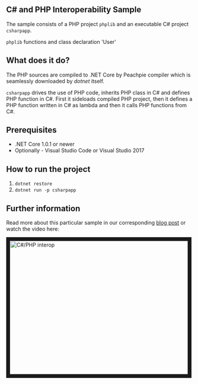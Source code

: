 ## C# and PHP Interoperability Sample

The sample consists of a PHP project `phplib` and an executable C# project `csharpapp`.

`phplib` functions and class declaration 'User'

## What does it do?

The PHP sources are compiled to .NET Core by Peachpie compiler which is seamlessly downloaded by *dotnet* itself.

`csharpapp` drives the use of PHP code, inherits PHP class in C# and defines PHP function in C#. First it sideloads compiled PHP project, then it defines a PHP function written in C# as lambda and then it calls PHP functions from C#.

## Prerequisites

- .NET Core 1.0.1 or newer
- Optionally - Visual Studio Code or Visual Studio 2017

## How to run the project

1. `dotnet restore`
2. `dotnet run -p csharpapp`

## Further information

Read more about this particular sample in our corresponding [blog post]( http://www.peachpie.io/2017/01/csharp-php-interop.html) or watch the video here:

<a href="https://youtu.be/xnQTsdJhvtk
" target="_blank"><img src="http://img.youtube.com/vi/xnQTsdJhvtk/0.jpg" 
alt="C#/PHP interop" width="480" height="360" border="10" /></a>
